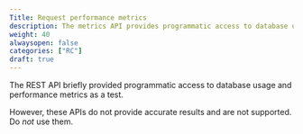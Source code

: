 ```yaml
---
Title: Request performance metrics
description: The metrics API provides programmatic access to database usage and performance data
weight: 40
alwaysopen: false
categories: ["RC"]
draft: true
---
```

The REST API briefly provided programmatic access to database usage and performance metrics as a test.

However, these APIs do not provide accurate results and are not supported.  Do _not_ use them.
